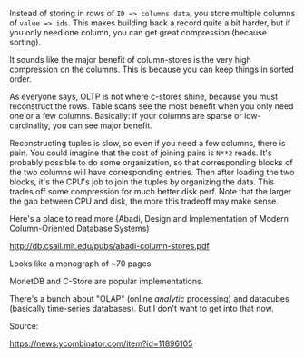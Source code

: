 Instead of storing in rows of `ID => columns data`, you store multiple
columns of `value => ids`. This makes building back a record quite a
bit harder, but if you only need one column, you can get great
compression (because sorting).

It sounds like the major benefit of column-stores is the very high
compression on the columns. This is because you can keep things in
sorted order.

As everyone says, OLTP is not where c-stores shine, because you must
reconstruct the rows. Table scans see the most benefit when you only
need one or a few columns. Basically: if your columns are sparse or
low-cardinality, you can see major benefit.

Reconstructing tuples is slow, so even if you need a few columns,
there is pain. You could imagine that the cost of joining pairs is
`N**2` reads. It's probably possible to do some organization, so that
corresponding blocks of the two columns will have corresponding
entries. Then after loading the two blocks, it's the CPU's job to join
the tuples by organizing the data. This trades off some compression
for much better disk perf. Note that the larger the gap between CPU
and disk, the more this tradeoff may make sense.

Here's a place to read more (Abadi, Design and Implementation of
Modern Column-Oriented Database Systems)

http://db.csail.mit.edu/pubs/abadi-column-stores.pdf

Looks like a monograph of ~70 pages.

MonetDB and C-Store are popular implementations.

There's a bunch about "OLAP" (online *analytic* processing) and
datacubes (basically time-series databases). But I don't want to get
into that now.

Source:

https://news.ycombinator.com/item?id=11896105

